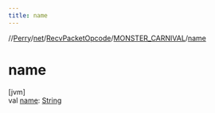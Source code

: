 ```yaml
---
title: name
---
```

//[Perry](../../../../index.html)/[net](../../index.html)/[RecvPacketOpcode](../index.html)/[MONSTER_CARNIVAL](index.html)/[name](name.html)



# name



[jvm]\
val [name](name.html): [String](https://kotlinlang.org/api/latest/jvm/stdlib/kotlin/-string/index.html)




